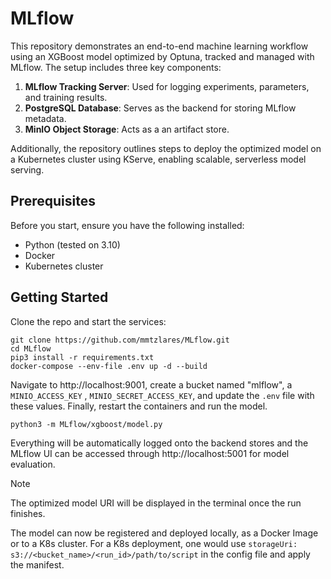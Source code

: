 # MLflow
This repository demonstrates an end-to-end machine learning workflow using an XGBoost model optimized by Optuna, tracked and managed with MLflow. The setup includes three key components:
1. **MLflow Tracking Server**: Used for logging experiments, parameters, and training results.
2. **PostgreSQL Database**: Serves as the backend for storing MLflow metadata.
3. **MinIO Object Storage**: Acts as a an artifact store.

Additionally, the repository outlines steps to deploy the optimized model on a Kubernetes cluster using KServe, enabling scalable, serverless model serving. 

## Prerequisites
Before you start, ensure you have the following installed:
- Python (tested on 3.10)
- Docker
- Kubernetes cluster

## Getting Started
Clone the repo and start the services:
```
git clone https://github.com/mmtzlares/MLflow.git
cd MLflow
pip3 install -r requirements.txt
docker-compose --env-file .env up -d --build
```
Navigate to http://localhost:9001, create a bucket named "mlflow", a ```MINIO_ACCESS_KEY``` ,  ```MINIO_SECRET_ACCESS_KEY```, and update the ```.env``` file with these values. Finally, restart the containers and run the model.
```
python3 -m MLflow/xgboost/model.py
```
Everything will be automatically logged onto the backend stores and the MLflow UI can be accessed through http://localhost:5001 for model evaluation.
> [!NOTE]
> The optimized model URI will be displayed in the terminal once the run finishes.

The model can now be registered and deployed locally, as a Docker Image or to a K8s cluster. For a K8s deployment, one would use ```storageUri: s3://<bucket_name>/<run_id>/path/to/script``` in the config file and apply the manifest.  
